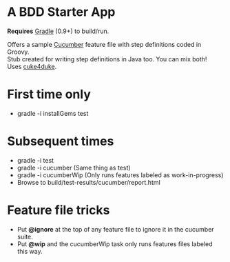 A BDD Starter App
======
**Requires** [Gradle][gradle] (0.9+) to build/run.   

Offers a sample [Cucumber][cucumber] feature file with step definitions coded in Groovy.    
Stub created for writing step definitions in Java too.  You can mix both!   
Uses [cuke4duke][cuke4duke].  

First time only
===
 * gradle -i installGems test   
 
Subsequent times
===
 * gradle -i test
 * gradle -i cucumber     (Same thing as test)
 * gradle -i cucumberWip  (Only runs features labeled as work-in-progress) 
 * Browse to build/test-results/cucumber/report.html

Feature file tricks
===
 * Put **@ignore** at the top of any feature file to ignore it in the cucumber suite.
 * Put **@wip** and the cucumberWip task only runs features files labeled this way.
 
[gradle]:http://gradle.org/
[cucumber]:http://cukes.info/
[cuke4duke]:https://github.com/aslakhellesoy/cuke4duke/wiki